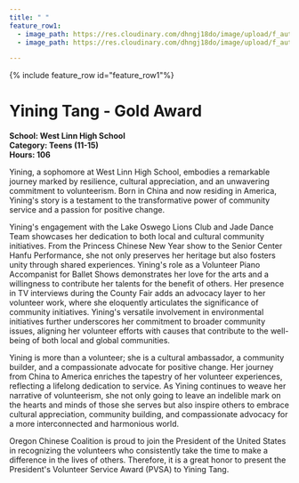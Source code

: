 ```yaml
---
title: " "
feature_row1:
  - image_path: https://res.cloudinary.com/dhngj18do/image/upload/f_auto,q_auto/v1/images/pvsa/2023_Yining_Tang1
  - image_path: https://res.cloudinary.com/dhngj18do/image/upload/f_auto,q_auto/v1/images/activities/year_2023

---
```


{% include feature_row id="feature_row1"%}

# Yining Tang - Gold Award

**School: West Linn High School**  
**Category: Teens (11-15)**  
**Hours: 106**  

Yining, a sophomore at West Linn High School, embodies a remarkable journey marked by resilience, cultural appreciation, and an unwavering commitment to volunteerism. Born in China and now residing in America, Yining's story is a testament to the transformative power of community service and a passion for positive change.

Yining's engagement with the Lake Oswego Lions Club and Jade Dance Team showcases her dedication to both local and cultural community initiatives. From the Princess Chinese New Year show to the Senior Center Hanfu Performance, she not only preserves her heritage but also fosters unity through shared experiences. Yining's role as a Volunteer Piano Accompanist for Ballet Shows demonstrates her love for the arts and a willingness to contribute her talents for the benefit of others. Her presence in TV interviews during the County Fair adds an advocacy layer to her volunteer work, where she eloquently articulates the significance of community initiatives. Yining's versatile involvement in environmental initiatives further underscores her commitment to broader community issues, aligning her volunteer efforts with causes that contribute to the well-being of both local and global communities.

Yining is more than a volunteer; she is a cultural ambassador, a community builder, and a compassionate advocate for positive change. Her journey from China to America enriches the tapestry of her volunteer experiences, reflecting a lifelong dedication to service. As Yining continues to weave her narrative of volunteerism, she not only going to leave an indelible mark on the hearts and minds of those she serves but also inspire others to embrace cultural appreciation, community building, and compassionate advocacy for a more interconnected and harmonious world.

Oregon Chinese Coalition is proud to join the President of the United States in recognizing the volunteers who consistently take the time to make a difference in the lives of others. Therefore, it is a great honor to present the President's Volunteer Service Award (PVSA) to Yining Tang.
